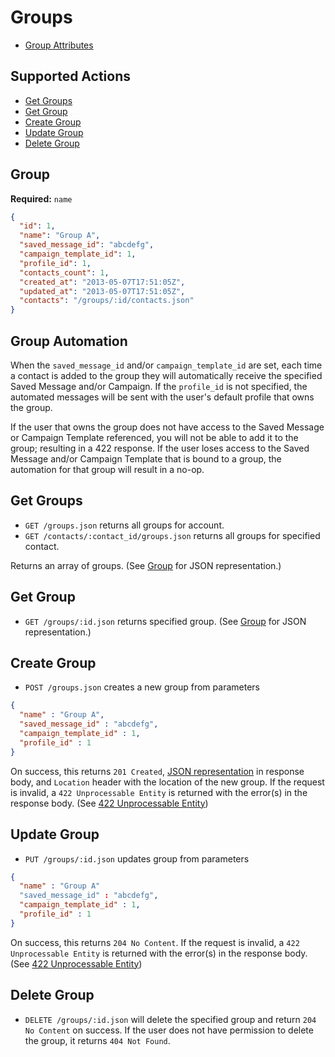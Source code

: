 # Groups

* [Group Attributes](#group)

## Supported Actions

* [Get Groups](#get-groups)
* [Get Group](#get-group)
* [Create Group](#create-group)
* [Update Group](#update-group)
* [Delete Group](#delete-group)

## Group

**Required:** ```name```

```json
{
  "id": 1,
  "name": "Group A",
  "saved_message_id": "abcdefg",
  "campaign_template_id": 1,
  "profile_id": 1,
  "contacts_count": 1,
  "created_at": "2013-05-07T17:51:05Z",
  "updated_at": "2013-05-07T17:51:05Z",
  "contacts": "/groups/:id/contacts.json"
}
```

## Group Automation
When the `saved_message_id` and/or `campaign_template_id` are set, each time a contact is added to
the group they will automatically receive the specified Saved Message and/or Campaign. If the
`profile_id` is not specified, the automated messages will be sent with the user's default profile
that owns the group.

If the user that owns the group does not have access to the Saved Message or
Campaign Template referenced, you will not be able to add it to the group; resulting in a 422
response. If the user loses access to the Saved Message and/or Campaign Template that is bound to
a group, the automation for that group will result in a no-op.


## Get Groups

* ```GET /groups.json``` returns all groups for account.
* ```GET /contacts/:contact_id/groups.json``` returns all groups for specified contact.

Returns an array of groups. (See [Group](#group) for JSON representation.)

## Get Group

 * ```GET /groups/:id.json``` returns specified group. (See [Group](#group) for JSON representation.)

## Create Group

* ```POST /groups.json``` creates a new group from parameters

```json
{
  "name" : "Group A",
  "saved_message_id" : "abcdefg",
  "campaign_template_id" : 1,
  "profile_id" : 1
}
```

On success, this returns ```201 Created```, [JSON representation](#group) in response body, and ```Location``` header with the location of the new group. If the request is invalid, a ```422 Unprocessable Entity``` is returned with the error(s) in the response body. (See [422 Unprocessable Entity](https://github.com/outstand/api-docs/blob/master/422.md))

## Update Group

* ```PUT /groups/:id.json``` updates group from parameters

```json
{
  "name" : "Group A"
  "saved_message_id" : "abcdefg",
  "campaign_template_id" : 1,
  "profile_id" : 1
}
```

On success, this returns ```204 No Content```. If the request is invalid, a ```422 Unprocessable Entity``` is returned with the error(s) in the response body. (See [422 Unprocessable Entity](https://github.com/outstand/api-docs/blob/master/422.md))

## Delete Group

* ```DELETE /groups/:id.json``` will delete the specified group and return ```204 No Content``` on success. If the user does not have permission to delete the group, it returns ```404 Not Found```.
